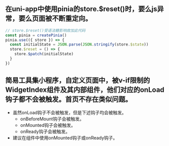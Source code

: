 ## 在uni-app中使用pinia的store.$reset()时，要么js异常，要么页面被不断重定向。
```javascript
// store.$reset()受语法糖影响故加此代码
const pinia = createPinia()
pinia.use(({ store }) => {
  const initialState = JSON.parse(JSON.stringify(store.$state))
  store.$reset = () => {
    store.$patch(initialState)
  }
})
```

## 简易工具集小程序，自定义页面中，被v-if限制的WidgetIndex组件及其内部组件，他们对应的onLoad钩子都不会被触发。首页不存在类似问题。
* 虽然onLoad钩子不会被触发，但是下述钩子均会被触发。
  - onBeforeMount钩子会被触发。
  - onMounted钩子会被触发。
  - onReady钩子会被触发。
* 建议在组件中使用onMounted钩子或onReady钩子。
